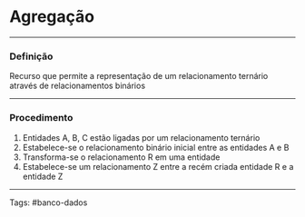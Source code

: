 
# Agregação

---

### Definição

Recurso que permite a representação de um relacionamento ternário através de relacionamentos binários

---

### Procedimento

1. Entidades A, B, C estão ligadas por um relacionamento ternário
2. Estabelece-se o relacionamento binário inicial entre as entidades A e B
3. Transforma-se o relacionamento R em uma entidade
4. Estabelece-se um relacionamento Z entre a recém criada entidade R e a entidade Z


---

Tags: #banco-dados

